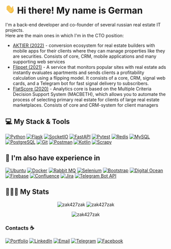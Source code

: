 


# <img src="https://raw.githubusercontent.com/ABSphreak/ABSphreak/master/gifs/Hi.gif"  width="30px"> Hi there! My name is German



I'm a back-end developer and co-founder of several russian real estate IT projects.<br>Here are the main ones in which I'm in the CTO position:
<ul>
<li><a href="https://aktier.ru/">AKTIER (2022)</a> - conversion ecosystem for real estate builders with mobile apps for their clients where they can manage properties like they are securities. Consists of core, CRM, mobile applications and many supporting web services</li>
<li><a href="https://flippet.ru/">Flippet (2021)</a> - A service that monitors popular sites with real estate ads instantly evaluates apartments and sends clients a profitability calculation using a flipping model. It consists of a core, CRM, signal web cards, and a Telegram bot for fast signal delivery to subscribers.</li>
<li><a href="https://flatscore.ru/">FlatScore (2020)</a> - Analytics core is based on the Multiple Criteria Decision Support System (MACBETH), which allows you to automate the process of selecting primary real estate for clients of large real estate marketplaces. Consists of core and CRM-system for client managers</li>
</ul>

## 💻 My Stack & Tools
<a href="https://www.python.org/" target="_blank"><img src="https://img.shields.io/static/v1?style=for-the-badge&message=Python&color=262321&logo=Python&logoColor=3776AB&label=" alt="Python"></a>
<a href="https://flask.palletsprojects.com/en/2.2.x/" target="_blank"> <img src="https://img.shields.io/static/v1?style=for-the-badge&message=Flask&color=262321&logo=Flask&logoColor=FFFFFF&label=" alt="Flask"></a>
<a href="https://socket.io/" target="_blank"> <img src="https://img.shields.io/static/v1?style=for-the-badge&message=Socket.io&color=262321&logo=Socket.io&logoColor=FFFFFF&label=" alt="SocketIO"></a>
<a href="https://fastapi.tiangolo.com/" target="_blank"> <img src="https://img.shields.io/static/v1?style=for-the-badge&message=FastAPI&color=262321&logo=FastAPI&logoColor=009485&label=" alt="FastAPI"></a>
<a href="https://docs.pytest.org/en/7.2.x/" target="_blank"> <img src="https://img.shields.io/static/v1?style=for-the-badge&message=Pytest&color=262321&logo=Pytest&logoColor=0A9EDC&label=" alt="Pytest"></a>
<a href="https://redis.io/" target="_blank"> <img src="https://img.shields.io/static/v1?style=for-the-badge&message=Redis&color=262321&logo=redis&logoColor=DD392B&label=" alt="Redis"></a>
<a href="https://www.mysql.com/" target="_blank"> <img src="https://img.shields.io/static/v1?style=for-the-badge&message=MySQL&color=262321&logo=MySQL&logoColor=4479A1&label=" alt="MySQL"></a>
<a href="https://www.postgresql.org/" target="_blank"> <img src="https://img.shields.io/static/v1?style=for-the-badge&message=PostgreSQL&color=262321&logo=PostgreSQL&logoColor=4169E1&label=" alt="PostgreSQL"></a>
<a href="https://git-scm.com/" target="_blank"> <img src="https://img.shields.io/static/v1?style=for-the-badge&message=Git&color=262321&logo=Git&logoColor=F05032&label=" alt="Git"></a>
<a href="https://www.postman.com/" target="_blank"> <img src="https://img.shields.io/static/v1?style=for-the-badge&message=Postman&color=262321&logo=Postman&logoColor=FF6C37&label=" alt="Postman"></a>
<a href="https://kotlinlang.org" target="_blank"> <img src="https://img.shields.io/static/v1?style=for-the-badge&message=Kotlin&color=262321&logo=Kotlin&logoColor=7F52FF&label=" alt="Kotlin"></a>
<a href="https://scrapy.org/" target="_blank"> <img src="https://img.shields.io/static/v1?style=for-the-badge&message=Scrapy&color=262321&logo=scrapy&logoColor=60A839&label=" alt="Scrapy"></a>

## 🔧 I'm also have experience in
<a href="https://ubuntu.com/" target="_blank"> <img src="https://img.shields.io/static/v1?style=for-the-badge&message=Ubuntu&color=262321&logo=Ubuntu&logoColor=E95420&label=" alt="Ubuntu"></a>
<a href="https://www.docker.com/" target="_blank"> <img src="https://img.shields.io/static/v1?style=for-the-badge&message=Docker&color=262321&logo=Docker&logoColor=003F8C&label=" alt="Docker"></a>
<a href="https://www.rabbitmq.com/" target="_blank"> <img src="https://img.shields.io/static/v1?style=for-the-badge&message=Rabbit MQ&color=262321&logo=rabbitmq&logoColor=FF6600&label=" alt="Rabbit MQ"></a>
<a href="https://www.selenium.dev/" target="_blank"> <img src="https://img.shields.io/static/v1?style=for-the-badge&message=Selenium&color=262321&logo=selenium&logoColor=5FBB49&label=" alt="Selenium"></a>
<a href="https://getbootstrap.com/" target="_blank"> <img src="https://img.shields.io/static/v1?style=for-the-badge&message=Bootstrap&color=262321&logo=Bootstrap&logoColor=732EF9&label=" alt="Bootstrap"></a>
<a href="https://www.digitalocean.com/" target="_blank"> <img src="https://img.shields.io/static/v1?style=for-the-badge&message=Digital Ocean&color=262321&logo=DigitalOcean&logoColor=0069FF&label=" alt="Digital Ocean"></a>
<a href="https://firebase.google.com/" target="_blank"> <img src="https://img.shields.io/static/v1?style=for-the-badge&message=Firebase&color=262321&logo=Firebase&logoColor=FFCA28&label=" alt="Firebase"></a>
<a href="https://confluence.atlassian.com" target="_blank"> <img src="https://img.shields.io/static/v1?style=for-the-badge&message=Confluence&color=262321&logo=confluence&logoColor=1F7AF5&label=" alt="Confluence"></a>
<a href="https://jira.atlassian.com/" target="_blank"> <img src="https://img.shields.io/static/v1?style=for-the-badge&message=Jira&color=262321&logo=jira&logoColor=2583FE&label=" alt="Jira"></a>
<a href="https://core.telegram.org/bots/api" target="_blank"> <img src="https://img.shields.io/static/v1?style=for-the-badge&message=Telegram Bot API&color=262321&logo=telegram&logoColor=179CDE&label=" alt="Telegram Bot API"></a>


## 👨🏻‍💻 My Stats
<p align="center"><img height="180em" src="https://github-readme-stats.vercel.app/api?username=zak427zak&hide_border=true&count_private=true&show_icons=true&theme=radical" alt="zak427zak" align = "center"/>
<img height="180em" src="https://github-readme-stats.vercel.app/api/top-langs?username=zak427zak&show_icons=true&locale=en&layout=compact&hide_border=true&theme=radical" alt="zak427zak" align = "center"/></p>
<p align="center"><img src="https://github-readme-streak-stats.herokuapp.com/?user=zak427zak&theme=black-ice&hide_border=true&stroke=0000&background=0D1117&ring=e05397&fire=e05397&currStreakLabel=e05397" alt="zak427zak" /></p>


### Contacts :coffee:
<a target="_blank"  href="https://goncharovgerman.ru"><img src="https://img.shields.io/static/v1?style=for-the-badge&message=💼 Portfolio&color=262321&logo=pack&logoColor=3776AB&label=" alt="Portfolio"></a>
<a target="_blank"  href="https://www.linkedin.com/in/goncharov-german"><img src="https://img.shields.io/static/v1?style=for-the-badge&message=LinkedIn&color=262321&logo=linkedin&logoColor=0A66C2&label=" alt="LinkedIn"></a>
<a target="_blank"  href="mailto:goncharov_german@outlook.com"><img  src="https://img.shields.io/static/v1?style=for-the-badge&message=Email&color=262321&logo=gmail&logoColor=d96a6a&label=" alt="Email"></a>
<a target="_blank"  href="https://t.me/German_goncharov"><img src="https://img.shields.io/static/v1?style=for-the-badge&message=Telegram&color=262321&logo=Telegram&logoColor=3776AB&label=" alt="Telegram"></a>
<a target="_blank"  href="https://www.facebook.com/goncharov.german.94/"><img src="https://img.shields.io/static/v1?style=for-the-badge&message=Facebook&color=262321&logo=facebook&logoColor=0E8DF1&label=" alt="Facebook"></a>
